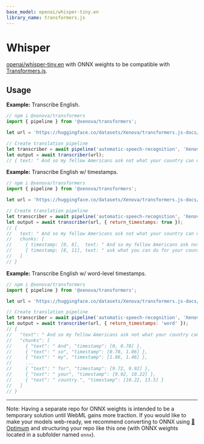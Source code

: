 ```yaml
---
base_model: openai/whisper-tiny.en
library_name: transformers.js
---
```



# Whisper

[openai/whisper-tiny.en](https://huggingface.co/openai/whisper-tiny.en) with ONNX weights to be compatible with [Transformers.js](https://huggingface.co/docs/transformers.js).


## Usage

**Example:** Transcribe English.


```js
// npm i @xenova/transformers
import { pipeline } from '@xenova/transformers';

let url = 'https://huggingface.co/datasets/Xenova/transformers.js-docs/resolve/main/jfk.wav';

// Create translation pipeline
let transcriber = await pipeline('automatic-speech-recognition', 'Xenova/whisper-tiny.en');
let output = await transcriber(url);
// { text: " And so my fellow Americans ask not what your country can do for you, ask what you can do for your country." }
```

**Example:** Transcribe English w/ timestamps.

```js
// npm i @xenova/transformers
import { pipeline } from '@xenova/transformers';

let url = 'https://huggingface.co/datasets/Xenova/transformers.js-docs/resolve/main/jfk.wav';

// Create translation pipeline
let transcriber = await pipeline('automatic-speech-recognition', 'Xenova/whisper-tiny.en');
let output = await transcriber(url, { return_timestamps: true });
// {
//   text: " And so my fellow Americans ask not what your country can do for you, ask what you can do for your country."
//   chunks: [
//     { timestamp: [0, 8],  text: " And so my fellow Americans ask not what your country can do for you" }
//     { timestamp: [8, 11], text: " ask what you can do for your country." }
//   ]
// }
```

**Example:** Transcribe English w/ word-level timestamps.

```js
// npm i @xenova/transformers
import { pipeline } from '@xenova/transformers';

let url = 'https://huggingface.co/datasets/Xenova/transformers.js-docs/resolve/main/jfk.wav';

// Create translation pipeline
let transcriber = await pipeline('automatic-speech-recognition', 'Xenova/whisper-tiny.en');
let output = await transcriber(url, { return_timestamps: 'word' });
// {
//   "text": " And so my fellow Americans ask not what your country can do for you ask what you can do for your country.",
//   "chunks": [
//     { "text": " And", "timestamp": [0, 0.78] },
//     { "text": " so", "timestamp": [0.78, 1.06] },
//     { "text": " my", "timestamp": [1.06, 1.46] },
//     ...
//     { "text": " for", "timestamp": [9.72, 9.92] },
//     { "text": " your", "timestamp": [9.92, 10.22] },
//     { "text": " country.", "timestamp": [10.22, 13.5] }
//   ]
// }
```

---

Note: Having a separate repo for ONNX weights is intended to be a temporary solution until WebML gains more traction. If you would like to make your models web-ready, we recommend converting to ONNX using [🤗 Optimum](https://huggingface.co/docs/optimum/index) and structuring your repo like this one (with ONNX weights located in a subfolder named `onnx`).